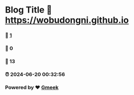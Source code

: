 # Blog Title :link: https://wobudongni.github.io 
### :page_facing_up: [1](https://wobudongni.github.io/tag.html) 
### :speech_balloon: 0 
### :hibiscus: 13 
### :alarm_clock: 2024-06-20 00:32:56 
### Powered by :heart: [Gmeek](https://github.com/Meekdai/Gmeek)

